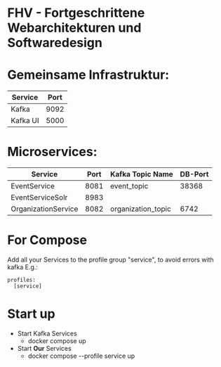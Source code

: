 # FHV - Fortgeschrittene Webarchitekturen und Softwaredesign

# Gemeinsame Infrastruktur:
| Service | Port  |
|----------|----------|
| Kafka | 9092 | 
| Kafka UI | 5000 |

# Microservices:
| Service | Port  | Kafka Topic Name | DB-Port |
|----------|----------|----------|----------|
| EventService | 8081 | event_topic | 38368
| EventServiceSolr | 8983 |
| OrganizationService | 8082 | organization_topic | 6742

# For Compose
Add all your Services to the profile group "service", to avoid errors with kafka
E.g.:    
    
    profiles:
      [service]

# Start up

* Start Kafka Services
    * docker compose up
* Start **Our** Services
    * docker compose --profile service up